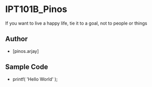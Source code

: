 # IPT101B_Pinos
If you want to live a happy life, tie it to a goal, not to people or things
## Author
* [pinos.arjay]
## Sample Code
* printf( 'Hello World' );
